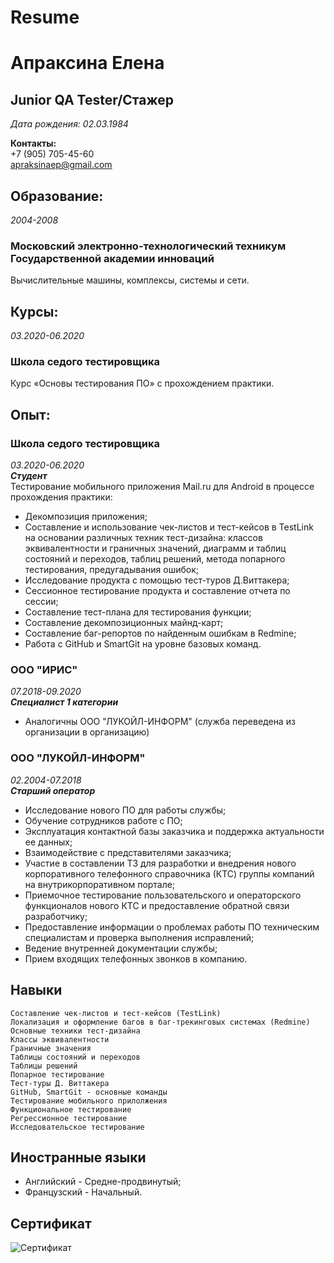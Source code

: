 # Resume
# Апраксина Елена
## Junior QA Tester/Стажер
*Дата рождения: 02.03.1984*

**Контакты:**   
+7 (905) 705-45-60    
apraksinaep@gmail.com

## Образование:
*2004-2008*   
### Московский электронно-технологический техникум Государственной академии инноваций   
Вычислительные машины, комплексы, системы и сети.

## Курсы:
*03.2020-06.2020*   
### Школа седого тестировщика   
Курс «Основы тестирования ПО» с прохождением практики.

## Опыт:
### Школа седого тестировщика
*03.2020-06.2020*   
***Студент***   
Тестирование мобильного приложения Mail.ru для Android в процессе прохождения практики:
- Декомпозиция приложения;
- Составление и использование чек-листов и тест-кейсов в TestLink на основании различных техник тест-дизайна:
классов эквивалентности и граничных значений, диаграмм и таблиц состояний и переходов, таблиц решений, метода попарного тестирования, предугадывания ошибок;
- Исследование продукта с помощью тест-туров Д.Виттакера;
- Сессионное тестирование продукта и составление отчета по сессии;
- Составление тест-плана для тестирования функции;
- Составление декомпозиционных майнд-карт;
- Составление баг-репортов по найденным ошибкам в Redmine;
- Работа с GitHub и SmartGit на уровне базовых команд.

### ООО "ИРИС"
*07.2018-09.2020*   
***Специалист 1 категории***    
- Аналогичны ООО "ЛУКОЙЛ-ИНФОРМ" (служба переведена из организации в организацию)

### ООО "ЛУКОЙЛ-ИНФОРМ"
*02.2004-07.2018*   
***Старший оператор***
- Исследование нового ПО для работы службы;
- Обучение сотрудников работе с ПО;
- Эксплуатация контактной базы заказчика и поддержка актуальности ее данных;
- Взаимодействие с представителями заказчика;
- Участие в составлении ТЗ для разработки и внедрения нового корпоративного телефонного справочника (КТС) группы компаний на внутрикорпоративном портале;
- Приемочное тестирование пользовательского и операторского функционалов нового КТС и предоставление обратной связи разработчику;
- Предоставление информации о проблемах работы ПО техническим специалистам и проверка выполнения исправлений;
- Ведение внутренней документации службы;
- Прием входящих телефонных звонков в компанию.

## Навыки
```Составление чек-листов и тест-кейсов (TestLink)```   
```Локализация и оформление багов в баг-трекинговых системах (Redmine)```   
```Основные техники тест-дизайна```   
```Классы эквивалентности```    
```Граничные значения```    
```Таблицы состояний и переходов```   
```Таблицы решений```   
```Попарное тестирование```   
```Тест-туры Д. Виттакера```    
```GitHub, SmartGit - основные команды```   
```Тестирование мобильного прилолжения```   
```Функциональное тестирование```   
```Регрессионное тестирование```    
```Исследовательское тестирование```

## Иностранные языки
- Английский - Средне-продвинутый;
- Французский - Начальный.

## Сертификат
![Сертификат](https://it-online-school.ru/wp-content/uploads/2020/06/6-Апраксина-Елена.png)
